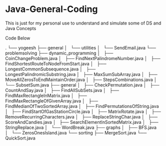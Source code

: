 # Java-General-Coding

This is just for my personal use to understand and simulate some of DS and Java Concepts


Code Below

.
└── yogeesh
    ├── general
    │   └── utilities
    │       └── SendEmail.java
    └── problemsolving
        ├── dynamic_programming
        │   ├── CoinChangeProblem.java
        │   ├── FindNextPalindromeNumber.java
        │   ├── FindShortestRouteToNodeFromStart.java
        │   ├── LongestCommonSubsequence.java
        │   ├── LongestPalindromicSubstring.java
        │   ├── MaxSumSubArray.java
        │   ├── MoveAllZerosToEndMaintainOrder.java
        │   ├── StepsCombinations.java
        │   └── SubsetSum.java
        ├── general
        │   ├── CheckPermutation.java
        │   ├── CountAndSay.java
        │   ├── FindAllSubSets.java
        │   ├── FindMaxRectangleInMatrix.java
        │   ├── FindMaxRectangleOfGivenArray.java
        │   ├── FindMedianOfTwoSortedArray.java
        │   ├── FindPermutationsOfString.java
        │   ├── FindStartOfGasStationCircle.java
        │   ├── MatrixRotate.java
        │   ├── RemoveRecurringCharacters.java
        │   ├── ReplaceStringChar.java
        │   ├── ScoreAndCandies.java
        │   ├── SearchElementInSortedMatrix.java
        │   ├── StringReplace.java
        │   └── WordBreak.java
        ├── graphs
        │   ├── BFS.java
        │   └── ZerosOnesIsland.java
        └── sorting
            ├── MergeSort.java
            └── QuickSort.java
